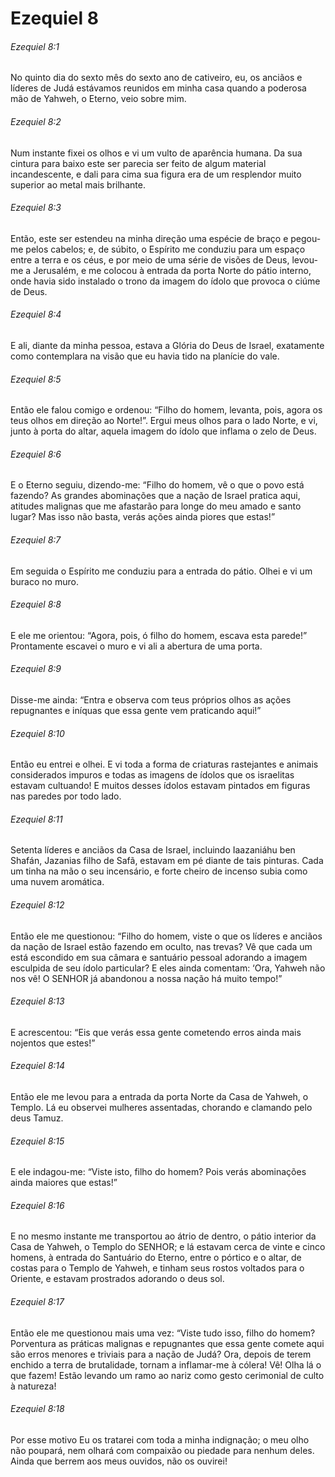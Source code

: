 # Ezequiel 8

###### Ezequiel 8:1

No quinto dia do sexto mês do sexto ano de cativeiro, eu, os anciãos e líderes de Judá estávamos reunidos em minha casa quando a poderosa mão de Yahweh, o Eterno, veio sobre mim.

###### Ezequiel 8:2

Num instante fixei os olhos e vi um vulto de aparência humana. Da sua cintura para baixo este ser parecia ser feito de algum material incandescente, e dali para cima sua figura era de um resplendor muito superior ao metal mais brilhante.

###### Ezequiel 8:3

Então, este ser estendeu na minha direção uma espécie de braço e pegou-me pelos cabelos; e, de súbito, o Espírito me conduziu para um espaço entre a terra e os céus, e por meio de uma série de visões de Deus, levou-me a Jerusalém, e me colocou à entrada da porta Norte do pátio interno, onde havia sido instalado o trono da imagem do ídolo que provoca o ciúme de Deus.

###### Ezequiel 8:4

E ali, diante da minha pessoa, estava a Glória do Deus de Israel, exatamente como contemplara na visão que eu havia tido na planície do vale.

###### Ezequiel 8:5

Então ele falou comigo e ordenou: “Filho do homem, levanta, pois, agora os teus olhos em direção ao Norte!”. Ergui meus olhos para o lado Norte, e vi, junto à porta do altar, aquela imagem do ídolo que inflama o zelo de Deus.

###### Ezequiel 8:6

E o Eterno seguiu, dizendo-me: “Filho do homem, vê o que o povo está fazendo? As grandes abominações que a nação de Israel pratica aqui, atitudes malignas que me afastarão para longe do meu amado e santo lugar? Mas isso não basta, verás ações ainda piores que estas!”

###### Ezequiel 8:7

Em seguida o Espírito me conduziu para a entrada do pátio. Olhei e vi um buraco no muro.

###### Ezequiel 8:8

E ele me orientou: “Agora, pois, ó filho do homem, escava esta parede!” Prontamente escavei o muro e vi ali a abertura de uma porta.

###### Ezequiel 8:9

Disse-me ainda: “Entra e observa com teus próprios olhos as ações repugnantes e iníquas que essa gente vem praticando aqui!”

###### Ezequiel 8:10

Então eu entrei e olhei. E vi toda a forma de criaturas rastejantes e animais considerados impuros e todas as imagens de ídolos que os israelitas estavam cultuando! E muitos desses ídolos estavam pintados em figuras nas paredes por todo lado.

###### Ezequiel 8:11

Setenta líderes e anciãos da Casa de Israel, incluindo Iaazaniáhu ben Shafán, Jazanias filho de Safã, estavam em pé diante de tais pinturas. Cada um tinha na mão o seu incensário, e forte cheiro de incenso subia como uma nuvem aromática.

###### Ezequiel 8:12

Então ele me questionou: “Filho do homem, viste o que os líderes e anciãos da nação de Israel estão fazendo em oculto, nas trevas? Vê que cada um está escondido em sua câmara e santuário pessoal adorando a imagem esculpida de seu ídolo particular? E eles ainda comentam: ‘Ora, Yahweh não nos vê! O SENHOR já abandonou a nossa nação há muito tempo!”

###### Ezequiel 8:13

E acrescentou: “Eis que verás essa gente cometendo erros ainda mais nojentos que estes!”

###### Ezequiel 8:14

Então ele me levou para a entrada da porta Norte da Casa de Yahweh, o Templo. Lá eu observei mulheres assentadas, chorando e clamando pelo deus Tamuz.

###### Ezequiel 8:15

E ele indagou-me: “Viste isto, filho do homem? Pois verás abominações ainda maiores que estas!”

###### Ezequiel 8:16

E no mesmo instante me transportou ao átrio de dentro, o pátio interior da Casa de Yahweh, o Templo do SENHOR; e lá estavam cerca de vinte e cinco homens, à entrada do Santuário do Eterno, entre o pórtico e o altar, de costas para o Templo de Yahweh, e tinham seus rostos voltados para o Oriente, e estavam prostrados adorando o deus sol.

###### Ezequiel 8:17

Então ele me questionou mais uma vez: “Viste tudo isso, filho do homem? Porventura as práticas malignas e repugnantes que essa gente comete aqui são erros menores e triviais para a nação de Judá? Ora, depois de terem enchido a terra de brutalidade, tornam a inflamar-me à cólera! Vê! Olha lá o que fazem! Estão levando um ramo ao nariz como gesto cerimonial de culto à natureza!

###### Ezequiel 8:18

Por esse motivo Eu os tratarei com toda a minha indignação; o meu olho não poupará, nem olhará com compaixão ou piedade para nenhum deles. Ainda que berrem aos meus ouvidos, não os ouvirei!

